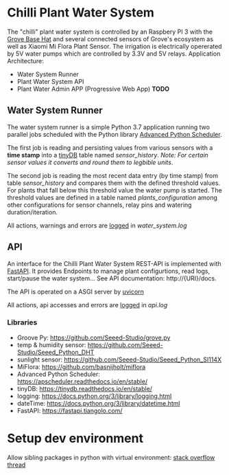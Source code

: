 # Chilli Plant Water System

The "chilli" plant water system is controlled by an Raspbery PI 3 with the [Grove Base Hat](https://wiki.seeedstudio.com/Grove_Base_Hat_for_Raspberry_Pi/) 
and several connected sensors of Grove's ecosystem as well as Xiaomi Mi Flora Plant Sensor. The irrigation is electrically opererated by 5V water pumps which are controlled by 3.3V and 5V relays.
Application Architecture:

* Water System Runner
* Plant Water System API
* Plant Water Admin APP (Progressive Web App) **TODO**

## Water System Runner
The water system runner is a simple Python 3.7 application running two parallel jobs scheduled with the Python library [Advanced Python Scheduler](https://apscheduler.readthedocs.io/en/stable/).

The first job is reading and persisting values from various sensors with a **time stamp** into a [tinyDB](https://tinydb.readthedocs.io/en/stable/) table named *sensor_history*. _Note: For certain sensor values it converts and round them to legbible units_. 

The second job is reading the most recent data entry (by time stamp) from table *sensor_history* and compares them with the defined threshold values. For plants that fall below this threshold value the water pump is started. The threshold values are defined in a table named *plants_configuration* among other configurations for sensor channels, relay pins and watering duration/iteration.

All actions, warnings and errors are [logged](https://docs.python.org/3/library/logging.html) in *water_system.log* 

## API
An interface for the Chilli Plant Water System REST-API is implemented with [FastAPI](https://fastapi.tiangolo.com/). 
It provides Endpoints to manage plant configurtions, read logs, start/pause the water system... See API documentation: http://{URI}/docs.

The API is operated on a ASGI server by [uvicorn](https://www.uvicorn.org/)

All actions, api accesses and errors are [logged](https://docs.python.org/3/library/logging.html) in *api.log* 

### Libraries
 * Groove Py: https://github.com/Seeed-Studio/grove.py
 * temp & humidity sensor: https://github.com/Seeed-Studio/Seeed_Python_DHT
 * sunlight sensor: https://github.com/Seeed-Studio/Seeed_Python_SI114X
 * MiFlora: https://github.com/basnijholt/miflora
 * Advanced Python Scheduler: https://apscheduler.readthedocs.io/en/stable/
 * tinyDB: https://tinydb.readthedocs.io/en/stable/
 * logging: https://docs.python.org/3/library/logging.html
 * dateTime: https://docs.python.org/3/library/datetime.html
 * FastAPI: https://fastapi.tiangolo.com/

# Setup dev environment
Allow sibling packages in python with virtual environment: [stack overflow thread](https://stackoverflow.com/questions/6323860/sibling-package-imports/50193944#50193944)
